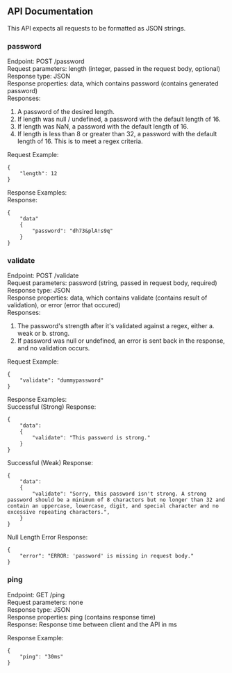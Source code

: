 ## API Documentation
This API expects all requests to be formatted as JSON strings.<br>

### password 
Endpoint: POST /password<br>
Request parameters: length (integer, passed in the request body, optional)<br>
Response type: JSON<br>
Response properties: data, which contains password (contains generated password)<br>
Responses:
1. A password of the desired length.
2. If length was null / undefined, a password with the default length of 16.
3. If length was NaN, a password with the default length of 16.
4. If length is less than 8 or greater than 32, a password with the default length of 16. This is to meet a regex criteria.

Request Example:
```
{
	"length": 12
}
```

Response Examples:<br>
Response:
```
{
    "data"
    {
        "password": "dh73&plA!s9q"
    }
}
```

### validate
Endpoint: POST /validate<br>
Request parameters: password (string, passed in request body, required)<br>
Response type: JSON<br>
Response properties: data, which contains validate (contains result of validation), or error (error that occured)<br>
Responses:
1. The password's strength after it's validated against a regex, either a. weak or b. strong.
2. If password was null or undefined, an error is sent back in the response, and no validation occurs.

Request Example:
```
{
	"validate": "dummypassword"
}
```

Response Examples:<br>
Successful (Strong) Response:
```
{
    "data":
    {
        "validate": "This password is strong."
    }
}
```
Successful (Weak) Response:
```
{
    "data":
    {
        "validate": "Sorry, this password isn't strong. A strong password should be a minimum of 8 characters but no longer than 32 and contain an uppercase, lowercase, digit, and special character and no excessive repeating characters.",
    }
}
```
Null Length Error Response:
```
{
    "error": "ERROR: 'password' is missing in request body."
}
```

### ping
Endpoint: GET /ping<br>
Request parameters: none<br>
Response type: JSON<br>
Response properties: ping (contains response time)<br>
Response: Response time between client and the API in ms

Response Example:<br>
```
{
    "ping": "30ms"
}
```